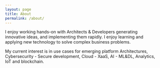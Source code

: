 ```yaml
---
layout: page
title: About
permalink: /about/
---
```

<!-- <img class="center" src="../Portrait.jpg" alt=""> -->

      
I enjoy working hands-on with Architects & Developers generating innovative ideas, and implementing them rapidly.     I enjoy learning and applying new technology to solve complex business problems.

My current interest is in use cases for emerging platform Architectures, Cybersecurity - Secure development, Cloud - XaaS,  AI - ML&DL,  Analytics, IoT and blockchain.

[jekyll-organization]: https://github.com/jekyll

